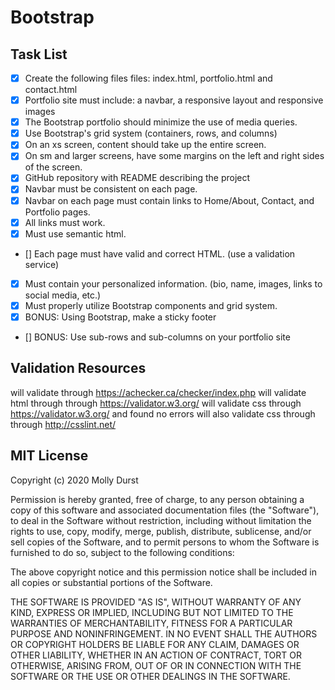 # Bootstrap

## Task List
- [x] Create the following files files: index.html, portfolio.html and contact.html
- [x] Portfolio site must include: a navbar, a responsive layout and responsive images
- [x] The Bootstrap portfolio should minimize the use of media queries.
- [x] Use Bootstrap's grid system (containers, rows, and columns)
- [x] On an xs screen, content should take up the entire screen.
- [x] On sm and larger screens, have some margins on the left and right sides of the screen.
- [x] GitHub repository with README describing the project
- [x] Navbar must be consistent on each page.
- [x] Navbar on each page must contain links to Home/About, Contact, and Portfolio pages.
- [x] All links must work.
- [x] Must use semantic html.
- [] Each page must have valid and correct HTML. (use a validation service)
- [x] Must contain your personalized information. (bio, name, images, links to social media, etc.)
- [x] Must properly utilize Bootstrap components and grid system. 
- [x] BONUS: Using Bootstrap, make a sticky footer 
- [] BONUS: Use sub-rows and sub-columns on your portfolio site

## Validation Resources
will validate through https://achecker.ca/checker/index.php 
will validate html through  through https://validator.w3.org/
will validate css through  https://validator.w3.org/ and found no errors
will also validate css through  through http://csslint.net/

## MIT License

Copyright (c) 2020 Molly Durst

Permission is hereby granted, free of charge, to any person obtaining a copy
of this software and associated documentation files (the "Software"), to deal
in the Software without restriction, including without limitation the rights
to use, copy, modify, merge, publish, distribute, sublicense, and/or sell
copies of the Software, and to permit persons to whom the Software is
furnished to do so, subject to the following conditions:

The above copyright notice and this permission notice shall be included in all
copies or substantial portions of the Software.

THE SOFTWARE IS PROVIDED "AS IS", WITHOUT WARRANTY OF ANY KIND, EXPRESS OR
IMPLIED, INCLUDING BUT NOT LIMITED TO THE WARRANTIES OF MERCHANTABILITY,
FITNESS FOR A PARTICULAR PURPOSE AND NONINFRINGEMENT. IN NO EVENT SHALL THE
AUTHORS OR COPYRIGHT HOLDERS BE LIABLE FOR ANY CLAIM, DAMAGES OR OTHER
LIABILITY, WHETHER IN AN ACTION OF CONTRACT, TORT OR OTHERWISE, ARISING FROM,
OUT OF OR IN CONNECTION WITH THE SOFTWARE OR THE USE OR OTHER DEALINGS IN THE
SOFTWARE.




